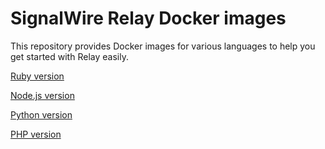 # SignalWire Relay Docker images

This repository provides Docker images for various languages to help you get started with Relay easily.

[Ruby version](https://github.com/signalwire/signalwire-relay-docker/tree/master/ruby)

[Node.js version](https://github.com/signalwire/signalwire-relay-docker/tree/master/node)

[Python version](https://github.com/signalwire/signalwire-relay-docker/tree/master/python)

[PHP version](https://github.com/signalwire/signalwire-relay-docker/tree/master/PHP)